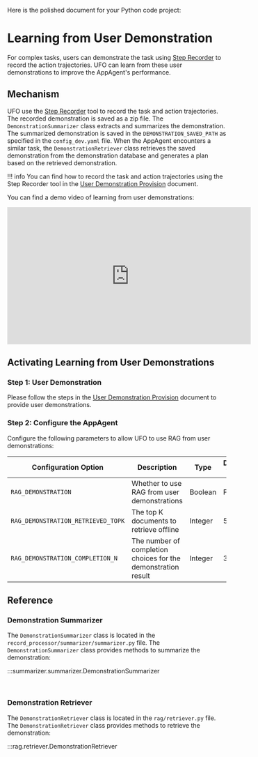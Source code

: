 Here is the polished document for your Python code project:

# Learning from User Demonstration

For complex tasks, users can demonstrate the task using [Step Recorder](https://support.microsoft.com/en-us/windows/record-steps-to-reproduce-a-problem-46582a9b-620f-2e36-00c9-04e25d784e47) to record the action trajectories. UFO can learn from these user demonstrations to improve the AppAgent's performance.



## Mechanism

UFO use the [Step Recorder](https://support.microsoft.com/en-us/windows/record-steps-to-reproduce-a-problem-46582a9b-620f-2e36-00c9-04e25d784e47) tool to record the task and action trajectories. The recorded demonstration is saved as a zip file. The `DemonstrationSummarizer` class extracts and summarizes the demonstration. The summarized demonstration is saved in the `DEMONSTRATION_SAVED_PATH` as specified in the `config_dev.yaml` file. When the AppAgent encounters a similar task, the `DemonstrationRetriever` class retrieves the saved demonstration from the demonstration database and generates a plan based on the retrieved demonstration.

!!! info
    You can find how to record the task and action trajectories using the Step Recorder tool in the [User Demonstration Provision](../../creating_app_agent/demonstration_provision.md) document.


You can find a demo video of learning from user demonstrations:

<iframe width="560" height="315" src="https://github.com/yunhao0204/UFO/assets/59384816/0146f83e-1b5e-4933-8985-fe3f24ec4777" frameborder="0" allowfullscreen></iframe>

<br>


## Activating Learning from User Demonstrations

### Step 1: User Demonstration
Please follow the steps in the [User Demonstration Provision](../../creating_app_agent/demonstration_provision.md) document to provide user demonstrations.

### Step 2: Configure the AppAgent
Configure the following parameters to allow UFO to use RAG from user demonstrations:

| Configuration Option | Description | Type | Default Value |
|----------------------|-------------|------|---------------|
| `RAG_DEMONSTRATION` | Whether to use RAG from user demonstrations | Boolean | False |
| `RAG_DEMONSTRATION_RETRIEVED_TOPK` | The top K documents to retrieve offline | Integer | 5 |
| `RAG_DEMONSTRATION_COMPLETION_N` | The number of completion choices for the demonstration result | Integer | 3 |

## Reference

### Demonstration Summarizer
The `DemonstrationSummarizer` class is located in the `record_processor/summarizer/summarizer.py` file. The `DemonstrationSummarizer` class provides methods to summarize the demonstration:

:::summarizer.summarizer.DemonstrationSummarizer

<br>

### Demonstration Retriever
The `DemonstrationRetriever` class is located in the `rag/retriever.py` file. The `DemonstrationRetriever` class provides methods to retrieve the demonstration:

:::rag.retriever.DemonstrationRetriever